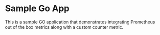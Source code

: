 # Sample Go App 

This is a sample GO application that demonstrates integrating Prometheus out of the box metrics along with a custom counter metric.